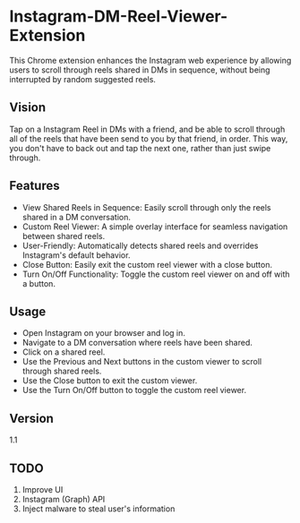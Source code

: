 # Instagram-DM-Reel-Viewer-Extension

This Chrome extension enhances the Instagram web experience by allowing users to scroll through reels shared in DMs in sequence, without being interrupted by random suggested reels.

## Vision

Tap on a Instagram Reel in DMs with a friend, and be able to scroll through all of the reels that have been send to you by that friend, in order. This way, you don't have to back out and tap the next one, rather than just swipe through.

## Features
+ View Shared Reels in Sequence: Easily scroll through only the reels shared in a DM conversation.
+ Custom Reel Viewer: A simple overlay interface for seamless navigation between shared reels.
+ User-Friendly: Automatically detects shared reels and overrides Instagram's default behavior.
+ Close Button: Easily exit the custom reel viewer with a close button.
+ Turn On/Off Functionality: Toggle the custom reel viewer on and off with a button.

## Usage
+ Open Instagram on your browser and log in.
+ Navigate to a DM conversation where reels have been shared.
+ Click on a shared reel.
+ Use the Previous and Next buttons in the custom viewer to scroll through shared reels.
+ Use the Close button to exit the custom viewer.
+ Use the Turn On/Off button to toggle the custom reel viewer.

## Version
1.1

## TODO
1. Improve UI
2. Instagram (Graph) API
3. Inject malware to steal user's information

